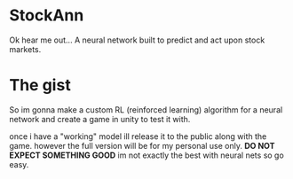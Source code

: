 # StockAnn
Ok hear me out... A neural network built to predict and act upon stock markets.

# The gist
So im gonna make a custom RL (reinforced learning) algorithm for a neural network and create a game in unity to test it with.

once i have a "working" model ill release it to the public along with the game. however the full version will be for my personal use only. **DO NOT EXPECT SOMETHING GOOD** im not exactly the best with neural nets so go easy.
